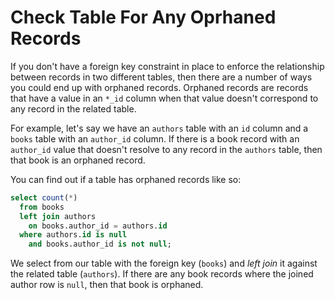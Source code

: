 # Check Table For Any Oprhaned Records

If you don't have a foreign key constraint in place to enforce the relationship between records in two different tables, then there are a number of ways you could end up with orphaned records. Orphaned records are records that have a value in an `*_id` column when that value doesn't correspond to any record in the related table.

For example, let's say we have an `authors` table with an `id` column and a `books` table with an `author_id` column. If there is a book record with an `author_id` value that doesn't resolve to any record in the `authors` table, then that book is an orphaned record.

You can find out if a table has orphaned records like so:

```sql
select count(*)
  from books
  left join authors
    on books.author_id = authors.id
  where authors.id is null
    and books.author_id is not null;
```

We select from our table with the foreign key (`books`) and _left join_ it against the related table (`authors`). If there are any book records where the joined author row is `null`, then that book is orphaned.
